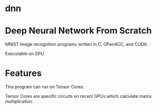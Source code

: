 # dnn


# Deep Neural Network From Scratch

MNIST Image recognition programs written in C, OPenACC, and CUDA.

Executable on GPU.
 
# Features

This program can run on Tensor Cores.

Tensor Cores are specific circuits on recent GPUs which calculate matrix multiplication.

